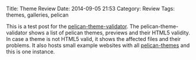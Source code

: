 Title: Theme Review
Date: 2014-09-05 21:53
Category: Review
Tags: themes, galleries, pelican

This is a test post for the [pelican-theme-validator](https://github.com/svenkreiss/pelican-theme-validator). The pelican-theme-validator shows a list of pelican themes, previews and their HTML5 validity. In case a theme is not HTML5 valid, it shows the affected files and their problems. It also hosts small example websites with all [pelican-themes](https://github.com/getpelican/pelican-themes/) and this is one instance.
